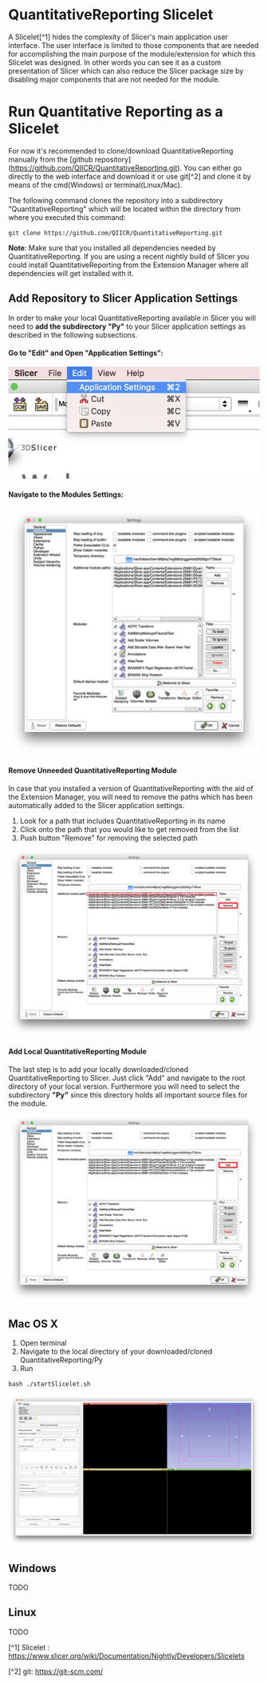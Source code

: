 # QuantitativeReporting Slicelet

A Slicelet[^1] hides the complexity of Slicer's main application user interface. The user interface is limited to those components that are needed for accomplishing the main purpose of the module/extension for which this Slicelet was designed. In other words you can see it as a custom presentation of Slicer which can also reduce the Slicer package size by disabling major components that are not needed for the module.  


# Run Quantitative Reporting as a Slicelet

For now it's recommended to clone/download QuantitativeReporting manually from the [github repository] (https://github.com/QIICR/QuantitativeReporting.git). You can either go directly to the web interface and download it or use git[^2] and clone it by means of the cmd(Windows) or terminal(Linux/Mac). 

The following command clones the repository into a subdirectory "QuantitativeReporting" which will be located within the directory from where you executed this command:

```
git clone https://github.com/QIICR/QuantitativeReporting.git
```

**Note**: Make sure that you installed all dependencies needed by QuantitativeReporting. If you are using a recent nightly build of Slicer you could install QuantitativeReporting from the Extension Manager where all dependencies will get installed with it.

## Add Repository to Slicer Application Settings

In order to make your local QuantitativeReporting available in Slicer you will need to **add the subdirectory "Py"** to your Slicer application settings as described in the following subsections.

#### Go to "Edit" and Open "Application Settings":

![](screenshots/open_application_settings.png)

#### Navigate to the Modules Settings:

![](screenshots/application_settings.png)

#### Remove Unneeded QuantitativeReporting Module

In case that you installed a version of QuantitativeReporting with the aid of the Extension Manager, you will need to remove the paths which has been automatically added to the Slicer application settings. 

1. Look for a path that includes QuantitativeReporting in its name
2. Click onto the path that you would like to get removed from the list
3. Push button "Remove" for removing the selected path

![](screenshots/Remove_module.png)

#### Add Local QuantitativeReporting Module

The last step is to add your locally downloaded/cloned QuantitativeReporting to Slicer. Just click "Add" and navigate to the root directory of your local version. Furthermore you will need to select the subdirectory **"Py"** since this directory holds all important source files for the module.

![](screenshots/Add_module.png)


## Mac OS X

1. Open terminal
2. Navigate to the local directory of your downloaded/cloned QuantitativeReporting/Py
3. Run
```
bash ./startSlicelet.sh 
```

![](screenshots/slicelet.png)

## Windows

TODO

## Linux

TODO

[^1] Slicelet : https://www.slicer.org/wiki/Documentation/Nightly/Developers/Slicelets

[^2] git: https://git-scm.com/





